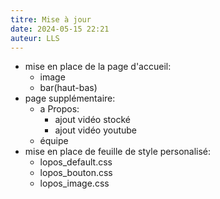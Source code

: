 ```yaml
---
titre: Mise à jour
date: 2024-05-15 22:21
auteur: LLS
---
```

- mise en place de la page d'accueil:
    - image
    - bar(haut-bas)
- page supplémentaire:
    - a Propos:
        - ajout vidéo stocké
        - ajout vidéo youtube
    - équipe
- mise en place de feuille de style personalisé:
    - lopos_default.css
    - lopos_bouton.css
    - lopos_image.css
